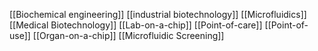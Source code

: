[[Biochemical engineering]]
[[industrial biotechnology]]
[[Microfluidics]]
[[Medical Biotechnology]]
[[Lab-on-a-chip]]
[[Point-of-care]]
[[Point-of-use]]
[[Organ-on-a-chip]]
[[Microfluidic Screening]]
